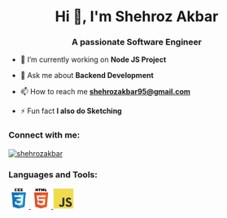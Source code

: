 <h1 align="center">Hi 👋, I'm Shehroz Akbar</h1>
<h3 align="center">A passionate Software Engineer</h3>

- 🔭 I’m currently working on **Node JS Project**

- 💬 Ask me about **Backend Development**

- 📫 How to reach me **shehrozakbar95@gmail.com**

- ⚡ Fun fact **I also do Sketching**

<h3 align="left">Connect with me:</h3>
<p align="left">
<a href="https://linkedin.com/in/shehrozakbar" target="blank"><img align="center" src="https://raw.githubusercontent.com/rahuldkjain/github-profile-readme-generator/master/src/images/icons/Social/linked-in-alt.svg" alt="shehrozakbar" height="30" width="40" /></a>
</p>

<h3 align="left">Languages and Tools:</h3>
<p align="left"> <a href="https://www.w3schools.com/css/" target="_blank" rel="noreferrer"> <img src="https://raw.githubusercontent.com/devicons/devicon/master/icons/css3/css3-original-wordmark.svg" alt="css3" width="40" height="40"/> </a> <a href="https://www.w3.org/html/" target="_blank" rel="noreferrer"> <img src="https://raw.githubusercontent.com/devicons/devicon/master/icons/html5/html5-original-wordmark.svg" alt="html5" width="40" height="40"/> </a> 
<a href="https://www.java.com" target="_blank" rel="noreferrer"> <a href="https://developer.mozilla.org/en-US/docs/Web/JavaScript" target="_blank" rel="noreferrer"> <img src="https://raw.githubusercontent.com/devicons/devicon/master/icons/javascript/javascript-original.svg" alt="javascript" width="40" height="40"/> </a> <a href="https://postman.com" target="_blank" rel="noreferrer"> </a> <a href="https://www.selenium.dev" target="_blank" rel="noreferrer">  </p>
